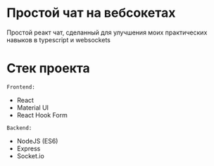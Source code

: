 # Простой чат на вебсокетах

Простой реакт чат, сделанный для улучшения моих практических навыков в typescript и websockets

# Стек проекта

`Frontend:`

<ul>
  <li>React</li>
  <li>Material UI</li>
  <li>React Hook Form</li>
</ul>

`Backend:`

<ul>
  <li>NodeJS (ES6)</li>
  <li>Express</li>
  <li>Socket.io</li>
</ul>
